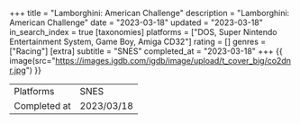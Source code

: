 +++
title = "Lamborghini: American Challenge"
description = "Lamborghini: American Challenge"
date = "2023-03-18"
updated = "2023-03-18"
in_search_index = true
[taxonomies]
platforms = ["DOS, Super Nintendo Entertainment System, Game Boy, Amiga CD32"]
rating = []
genres = ["Racing"]
[extra]
subtitle = "SNES"
completed_at = "2023-03-18"
+++
{{ image(src="https://images.igdb.com/igdb/image/upload/t_cover_big/co2dnr.jpg") }}

|              |            |
| ------------ | ---------- |
| Platforms    | SNES |
| Completed at | 2023/03/18 |

